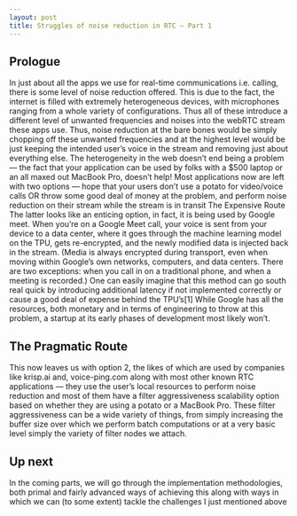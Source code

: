 ```yaml
---
layout: post
title: Struggles of noise reduction in RTC — Part 1
---
```


## Prologue

In just about all the apps we use for real-time communications i.e. calling, there is some level of noise reduction offered. This is due to the fact, the internet is filled with extremely heterogeneous devices, with microphones ranging from a whole variety of configurations. Thus all of these introduce a different level of unwanted frequencies and noises into the webRTC stream these apps use.
Thus, noise reduction at the bare bones would be simply chopping off these unwanted frequencies and at the highest level would be just keeping the intended user’s voice in the stream and removing just about everything else.
The heterogeneity in the web doesn’t end being a problem — the fact that your application can be used by folks with a $500 laptop or an all maxed out MacBook Pro, doesn’t help!
Most applications now are left with two options — hope that your users don’t use a potato for video/voice calls OR throw some good deal of money at the problem, and perform noise reduction on their stream while the stream is in transit
The Expensive Route
The latter looks like an enticing option, in fact, it is being used by Google meet. When you’re on a Google Meet call, your voice is sent from your device to a data center, where it goes through the machine learning model on the TPU, gets re-encrypted, and the newly modified data is injected back in the stream. (Media is always encrypted during transport, even when moving within Google’s own networks, computers, and data centers. There are two exceptions: when you call in on a traditional phone, and when a meeting is recorded.) One can easily imagine that this method can go south real quick by introducing additional latency if not implemented correctly or cause a good deal of expense behind the TPU’s[1]
While Google has all the resources, both monetary and in terms of engineering to throw at this problem, a startup at its early phases of development most likely won’t.

## The Pragmatic Route

This now leaves us with option 2, the likes of which are used by companies like krisp.ai and, voice-ping.com along with most other known RTC applications — they use the user’s local resources to perform noise reduction and most of them have a filter aggressiveness scalability option based on whether they are using a potato or a MacBook Pro. These filter aggressiveness can be a wide variety of things, from simply increasing the buffer size over which we perform batch computations or at a very basic level simply the variety of filter nodes we attach.

## Up next

In the coming parts, we will go through the implementation methodologies, both primal and fairly advanced ways of achieving this along with ways in which we can (to some extent) tackle the challenges I just mentioned above
